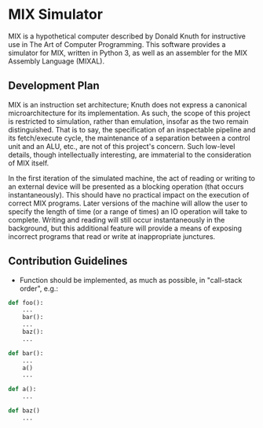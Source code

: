 # MIX Simulator 

MIX is a hypothetical computer described by Donald Knuth for
instructive use in The Art of Computer Programming. This software
provides a simulator for MIX, written in Python 3, as well as an
assembler for the MIX Assembly Language (MIXAL).

## Development Plan 

MIX is an instruction set architecture; Knuth does not express a
canonical microarchitecture for its implementation. As such, the scope
of this project is restricted to simulation, rather than emulation,
insofar as the two remain distinguished. That is to say, the
specification of an inspectable pipeline and its fetch/execute cycle,
the maintenance of a separation between a control unit and an ALU,
etc., are not of this project's concern. Such low-level details,
though intellectually interesting, are immaterial to the consideration
of MIX itself.

In the first iteration of the simulated machine, the act of reading or
writing to an external device will be presented as a blocking
operation (that occurs instantaneously). This should have no practical
impact on the execution of correct MIX programs. Later versions of the
machine will allow the user to specify the length of time (or a range
of times) an IO operation will take to complete. Writing and reading
will still occur instantaneously in the background, but this
additional feature will provide a means of exposing incorrect programs
that read or write at inappropriate junctures.

## Contribution Guidelines
- Function should be implemented, as much as possible, in
  "call-stack order", e.g.:

```python
def foo():
    ...
    bar():
    ...
    baz():
    ...

def bar():
    ...
    a()
    ...

def a():
    ...

def baz()
    ...
```
